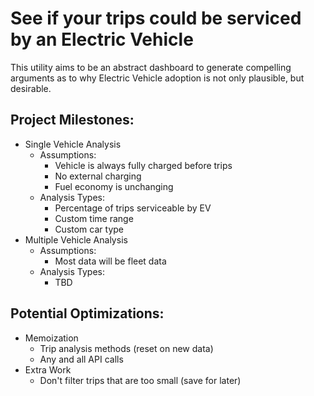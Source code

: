 # See if your trips could be serviced by an Electric Vehicle

This utility aims to be an abstract dashboard to generate compelling arguments as to why Electric Vehicle adoption is not only plausible, but desirable.

## Project Milestones:
- Single Vehicle Analysis
  - Assumptions:
    - Vehicle is always fully charged before trips
    - No external charging
    - Fuel economy is unchanging
  - Analysis Types:
    - Percentage of trips serviceable by EV
    - Custom time range
    - Custom car type
- Multiple Vehicle Analysis
  - Assumptions:
    - Most data will be fleet data
  - Analysis Types:
    - TBD

## Potential Optimizations:
- Memoization
  - Trip analysis methods (reset on new data)
  - Any and all API calls
- Extra Work
  - Don't filter trips that are too small (save for later)
